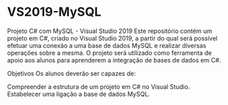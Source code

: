 # VS2019-MySQL

Projeto C# com MySQL - Visual Studio 2019 
Este repositório contém um projeto em C#, criado no Visual Studio 2019, a partir do qual será possível efetuar uma conexão a uma base de dados MySQL e realizar diversas operações sobre a mesma. O projeto será utilizado como ferramenta de apoio aos alunos para aprenderem a integração de bases de dados em C#.

Objetivos Os alunos deverão ser capazes de:

Compreender a estrutura de um projeto em C# no Visual Studio. Estabelecer uma ligação a base de dados MySQL. 
